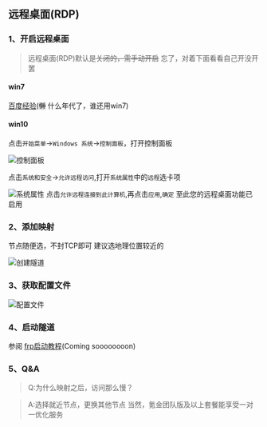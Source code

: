 ## 远程桌面(RDP)

### 1、开启远程桌面
> 远程桌面(RDP)默认是~~关闭的，需手动开启~~ 忘了，对着下面看看自己开没开罢

#### win7
[百度经验](https://jingyan.baidu.com/article/63f23628177e6d0209ab3d60.html)(~~懒~~ 什么年代了，谁还用win7)

#### win10
点击`开始菜单`->`Windows 系统`->`控制面板`，打开控制面板

![控制面板](https://i.loli.net/2021/02/01/luz8DGAqx9cwaV2.jpg)

点击`系统和安全`->`允许远程访问`,打开`系统属性`中的`远程`选卡项

![系统属性](https://i.loli.net/2021/02/01/stcJnOx7zmywoWP.jpg)
点击`允许远程连接到此计算机`,再点击`应用`,`确定`
至此您的远程桌面功能已启用
### 2、添加映射
节点随便选，不封TCP即可
建议选地理位置较近的

![创建隧道](https://i.loli.net/2021/02/01/xubp7yziaoWkKtc.jpg)
### 3、获取配置文件
![配置文件](https://i.loli.net/2021/02/01/PSzQEVqYAeDcvhW.jpg)
### 4、启动隧道
参阅 [frp启动教程](./start_frpc.md)(Coming soooooooon)
### 5、Q&A
> Q:为什么映射之后，访问那么慢？

> A:选择就近节点，更换其他节点
当然，氪金团队版及以上套餐能享受一对一优化服务
